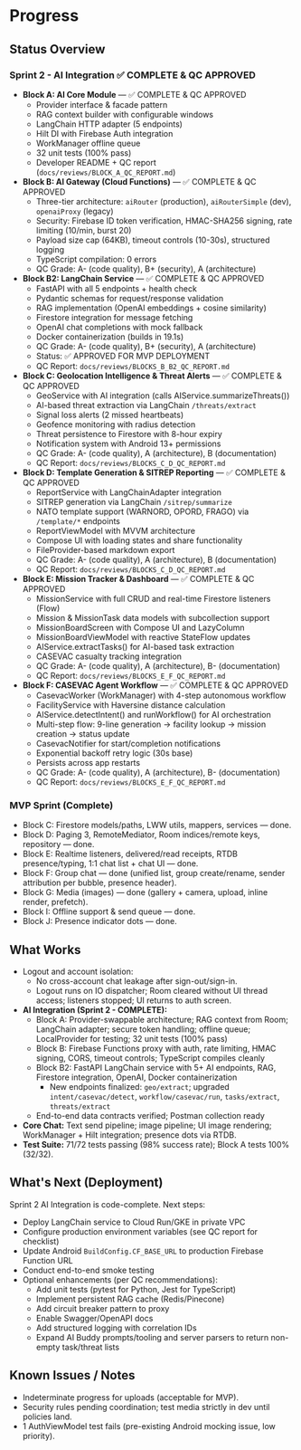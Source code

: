 # Progress

## Status Overview
### Sprint 2 - AI Integration ✅ COMPLETE & QC APPROVED
- **Block A: AI Core Module** — ✅ COMPLETE & QC APPROVED
  - Provider interface & facade pattern
  - RAG context builder with configurable windows
  - LangChain HTTP adapter (5 endpoints)
  - Hilt DI with Firebase Auth integration
  - WorkManager offline queue
  - 32 unit tests (100% pass)
  - Developer README + QC report (`docs/reviews/BLOCK_A_QC_REPORT.md`)
- **Block B: AI Gateway (Cloud Functions)** — ✅ COMPLETE & QC APPROVED
  - Three-tier architecture: `aiRouter` (production), `aiRouterSimple` (dev), `openaiProxy` (legacy)
  - Security: Firebase ID token verification, HMAC-SHA256 signing, rate limiting (10/min, burst 20)
  - Payload size cap (64KB), timeout controls (10-30s), structured logging
  - TypeScript compilation: 0 errors
  - QC Grade: A- (code quality), B+ (security), A (architecture)
- **Block B2: LangChain Service** — ✅ COMPLETE & QC APPROVED
  - FastAPI with all 5 endpoints + health check
  - Pydantic schemas for request/response validation
  - RAG implementation (OpenAI embeddings + cosine similarity)
  - Firestore integration for message fetching
  - OpenAI chat completions with mock fallback
  - Docker containerization (builds in 19.1s)
  - QC Grade: A- (code quality), B+ (security), A (architecture)
  - Status: ✅ APPROVED FOR MVP DEPLOYMENT
  - QC Report: `docs/reviews/BLOCKS_B_B2_QC_REPORT.md`
- **Block C: Geolocation Intelligence & Threat Alerts** — ✅ COMPLETE & QC APPROVED
  - GeoService with AI integration (calls AIService.summarizeThreats())
  - AI-based threat extraction via LangChain `/threats/extract`
  - Signal loss alerts (2 missed heartbeats)
  - Geofence monitoring with radius detection
  - Threat persistence to Firestore with 8-hour expiry
  - Notification system with Android 13+ permissions
  - QC Grade: A- (code quality), A (architecture), B (documentation)
  - QC Report: `docs/reviews/BLOCKS_C_D_QC_REPORT.md`
- **Block D: Template Generation & SITREP Reporting** — ✅ COMPLETE & QC APPROVED
  - ReportService with LangChainAdapter integration
  - SITREP generation via LangChain `/sitrep/summarize`
  - NATO template support (WARNORD, OPORD, FRAGO) via `/template/*` endpoints
  - ReportViewModel with MVVM architecture
  - Compose UI with loading states and share functionality
  - FileProvider-based markdown export
  - QC Grade: A- (code quality), A (architecture), B (documentation)
  - QC Report: `docs/reviews/BLOCKS_C_D_QC_REPORT.md`
- **Block E: Mission Tracker & Dashboard** — ✅ COMPLETE & QC APPROVED
  - MissionService with full CRUD and real-time Firestore listeners (Flow)
  - Mission & MissionTask data models with subcollection support
  - MissionBoardScreen with Compose UI and LazyColumn
  - MissionBoardViewModel with reactive StateFlow updates
  - AIService.extractTasks() for AI-based task extraction
  - CASEVAC casualty tracking integration
  - QC Grade: A- (code quality), A (architecture), B- (documentation)
  - QC Report: `docs/reviews/BLOCKS_E_F_QC_REPORT.md`
- **Block F: CASEVAC Agent Workflow** — ✅ COMPLETE & QC APPROVED
  - CasevacWorker (WorkManager) with 4-step autonomous workflow
  - FacilityService with Haversine distance calculation
  - AIService.detectIntent() and runWorkflow() for AI orchestration
  - Multi-step flow: 9-line generation → facility lookup → mission creation → status update
  - CasevacNotifier for start/completion notifications
  - Exponential backoff retry logic (30s base)
  - Persists across app restarts
  - QC Grade: A- (code quality), A (architecture), B- (documentation)
  - QC Report: `docs/reviews/BLOCKS_E_F_QC_REPORT.md`

### MVP Sprint (Complete)
- Block C: Firestore models/paths, LWW utils, mappers, services — done.
- Block D: Paging 3, RemoteMediator, Room indices/remote keys, repository — done.
- Block E: Realtime listeners, delivered/read receipts, RTDB presence/typing, 1:1 chat list + chat UI — done.
- Block F: Group chat — done (unified list, group create/rename, sender attribution per bubble, presence header).
- Block G: Media (images) — done (gallery + camera, upload, inline render, prefetch).
- Block I: Offline support & send queue — done.
- Block J: Presence indicator dots — done.

## What Works
- Logout and account isolation:
  - No cross-account chat leakage after sign-out/sign-in.
  - Logout runs on IO dispatcher; Room cleared without UI thread access; listeners stopped; UI returns to auth screen.
- **AI Integration (Sprint 2 - COMPLETE):** 
  - Block A: Provider-swappable architecture; RAG context from Room; LangChain adapter; secure token handling; offline queue; LocalProvider for testing; 32 unit tests (100% pass)
  - Block B: Firebase Functions proxy with auth, rate limiting, HMAC signing, CORS, timeout controls; TypeScript compiles cleanly
  - Block B2: FastAPI LangChain service with 5+ AI endpoints, RAG, Firestore integration, OpenAI, Docker containerization
    - New endpoints finalized: `geo/extract`; upgraded `intent/casevac/detect`, `workflow/casevac/run`, `tasks/extract`, `threats/extract`
  - End-to-end data contracts verified; Postman collection ready
- **Core Chat:** Text send pipeline; image pipeline; UI image rendering; WorkManager + Hilt integration; presence dots via RTDB.
- **Test Suite:** 71/72 tests passing (98% success rate); Block A tests 100% (32/32).

## What's Next (Deployment)
Sprint 2 AI Integration is code-complete. Next steps:
- Deploy LangChain service to Cloud Run/GKE in private VPC
- Configure production environment variables (see QC report for checklist)
- Update Android `BuildConfig.CF_BASE_URL` to production Firebase Function URL
- Conduct end-to-end smoke testing
- Optional enhancements (per QC recommendations):
  - Add unit tests (pytest for Python, Jest for TypeScript)
  - Implement persistent RAG cache (Redis/Pinecone)
  - Add circuit breaker pattern to proxy
  - Enable Swagger/OpenAPI docs
  - Add structured logging with correlation IDs
  - Expand AI Buddy prompts/tooling and server parsers to return non-empty task/threat lists

## Known Issues / Notes
- Indeterminate progress for uploads (acceptable for MVP).
- Security rules pending coordination; test media strictly in dev until policies land.
- 1 AuthViewModel test fails (pre-existing Android mocking issue, low priority).

